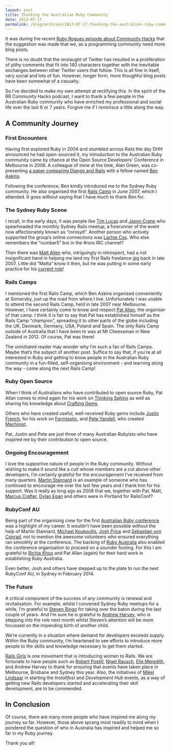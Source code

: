 ```yaml
---
layout: post
title: Thanking the Australian Ruby Community
date: 2013-07-17
permalink: /blog/archives/2013-07-17-thanking-the-australian-ruby-community
---
```


It was during the recent [Ruby Rogues episode about Community
Hacks](http://rubyrogues.com/112-rr-community-hacks/) that the
suggestion was made that we, as a programming community need more blog
posts.

There is no doubt that the onslaught of Twitter has resulted in a
proliferation of pithy comments that fit into 140 characters together
with the inevitable exchanges between other Twitter users that follow.
This is all fine in itself, very social and lots of fun. However, longer
form, more thoughful blog posts have been somewhat of a casualty.

So I’ve decided to make my own attempt at rectifying this. In the spirit
of the RR Community Hacks podcast, I want to thank a few people in the
Australian Ruby community who have enriched my professional and social
life over the last 6 or 7 years. Forgive me if I reminisce a little
along the way.

## A Community Journey

### First Encounters

Having first explored Ruby in 2004 and stumbled across Rails the day DHH
announced he had open-sourced it, my introduction to the Australian Ruby
community came by chance at the Open Source Developers’ Conference in
Melbourne in 2006. A colleague of mine at the time, Alan Green, was
co-presenting [a paper comparing Django and
Rails](http://osdcpapers.cgpublisher.com/product/pub.84/prod.29) with a
fellow named [Ben Askins](https://github.com/benaskins).

Following the conference, Ben kindly introduced me to the Sydney Ruby
community. He also organised the first [Rails
Camp](http://railscamps.com/) in June 2007, which I attended. It goes
without saying that I have much to thank Ben for.

### The Sydney Ruby Scene

I recall, in the early days, it was people like [Tim
Lucas](https://twitter.com/toolmantim) and [Jason
Crane](https://twitter.com/snapperwolf) who spearheaded the monthly
Sydney Rails meetup, a forerunner of the event now affectionately known
as “rorosyd”. Another person who actively supported the group’s online
connections was [Lachie Cox](https://twitter.com/lachiecox). Who else
remembers the “number5” bot in the #roro IRC channel?

Then there was [Matt Allen](https://twitter.com/mattallen) who,
intriguingly in retrospect, had a not insignificant hand in helping me
land my first Rails freelance gig back in late 2007. Little did “Matta”
know it then, but he was putting in some early practice for his [current
role](http://www.lookahead.com.au/)!

### Rails Camps

I mentioned the first Rails Camp, which Ben Askins organised
conveniently at Somersby, just up the road from where I live.
Unfortunately I was unable to attend the second Rails Camp, held in late
2007 near Melbourne. However, I have certainly come to know and respect
[Pat Allan](https://twitter.com/pat), the organiser of that camp. I
think it is fair to say that Pat has established himself as the Rails
Camp “champion”, spreading it to other parts of the globe including the
UK, Denmark, Germany, USA, Poland and Spain. The only Rails Camp outside
of Australia that I have been to was at Mt Cheeseman in New Zealand in 2012.
Of course, Pat was there!

The uninitiated reader may wonder why I’m such a fan of Rails Camps.
Maybe that’s the subject of another post. Suffice to say that, if you’re
at all interested in Ruby and getting to know people in the Australian
Ruby community in a fun-filled, self-organising environment - and
learning along the way - come along the next Rails Camp!

### Ruby Open Source

When I think of Australians who have contributed to open source Ruby,
Pat Allan comes to mind again for his work on [Thinking
Sphinx](http://pat.github.io/thinking-sphinx/) as well as sharing his
knowledge about [Crafting
Gems](http://confreaks.com/videos/2482-railsconf2013-crafting-gems).

Others who have created useful, well-received Ruby gems include [Justin
French](http://justinfrench.com/), for his work on
[Formtastic](https://github.com/justinfrench/formtastic), and [Pete
Yandell](http://notahat.com/), who created
[Machinist](https://github.com/notahat/machinist).

Pat, Justin and Pete are just three of many Australian Rubyists who have
inspired me by their contribution to open source.

### Ongoing Encouragement

I love the supportive nature of people in the Ruby community. Without
wishing to make it sound like a cult whose members are a cut above other
developers, I’m certainly grateful for the encouragement I’ve received
from many quarters. [Martin Stannard](https://github.com/martinstannard)
is an example of someone who has continued to encourage me over the last
few years and I thank him for his support. Was it really as long ago as
2008 that we, together with Pat, Matt, [Marcus
Crafter](https://twitter.com/crafterm), [Dylan
Egan](https://twitter.com/dylanegan) and others were in Portland for
RailsConf?

### RubyConf AU

Being part of the organising crew for the first [Australian Ruby
conference](http://www.rubyconf.org.au) was a highlight of my career. It
wouldn’t have been possible without the help of Martin Stannard,
[Michael Koukoullis](https://twitter.com/kouky), [Josh
Price](https://twitter.com/joshprice) and [Sebastian von
Conrad](https://twitter.com/vonconrad), not to mention the awesome
volunteers who ensured everything ran smoothly at the conference. The
backing of [Ruby Australia](http://ruby.org.au) also enabled the
conference organisation to proceed on a sounder footing. For this I am
grateful to [Richie Khoo](https://twitter.com/richiekhoo) and Pat Allan
(again) for their hard work in establishing Ruby Australia.

Even better, Josh and others have stepped up to the plate to run the
next RubyConf AU, in Sydney in February 2014.

### The Future

A critical component of the success of any community is renewal and
revitalisation. For example, whilst I convened Sydney Ruby meetups for a
while, I’m grateful to [Steven Ringo](https://twitter.com/stevenringo)
for taking over the baton during the last couple of years. And I’m sure
he is grateful to [Andrew Harvey](https://twitter.com/mootpointer), who
is stepping into the role next month whilst Steven’s attention will be
more focussed on the impending birth of another child.

We’re currently in a situation where demand for developers exceeds
supply. Within the Ruby community, I’m heartened to see efforts to
introduce more people to the skills and knowledge necessary to get them
started.

[Rails Girls](http://railsgirls.com/) is one movement that is
introducing women to Rails. We are fortunate to have people such as
[Robert Postill](https://twitter.com/robertpostill), [Nigel
Rausch](https://github.com/nigelr), [Elle
Meredith](https://twitter.com/aemeredith), and Andrew Harvey to thank
for ensuring that events have taken place in Melbourne, Brisbane and
Sydney this year. Also, the initiatives of [Mikel
Lindsaar](https://twitter.com/lindsaar) in starting the *Installfest*
and *Development Hub* events, as a way of getting new Rails developers
started and accelerating their skill development, are to be commended.

## In Conclusion

Of course, there are many more people who have inspired me along my
journey so far. However, those above sprang most readily to mind when I
pondered the question of who in Australia has inspired and helped me so
far in my Ruby journey.

Thank you all!
